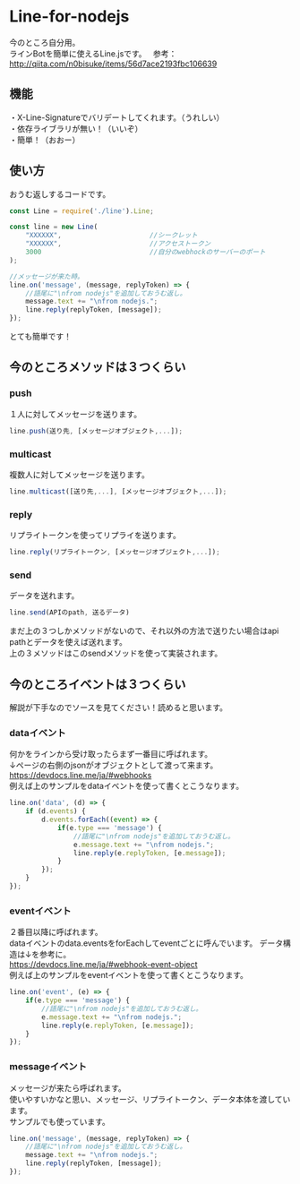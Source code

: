 # Line-for-nodejs
今のところ自分用。  
ラインBotを簡単に使えるLine.jsです。  
参考：<http://qiita.com/n0bisuke/items/56d7ace2193fbc106639>  

## 機能
・X-Line-Signatureでバリデートしてくれます。（うれしい）  
・依存ライブラリが無い！（いいぞ）  
・簡単！（おおー）  

## 使い方
おうむ返しするコードです。

```js
const Line = require('./line').Line;

const line = new Line(
    "XXXXXX",                      //シークレット
    "XXXXXX",                      //アクセストークン
    3000                           //自分のwebhockのサーバーのポート
);

//メッセージが来た時。
line.on('message', (message, replyToken) => {
    //語尾に"\nfrom nodejs"を追加しておうむ返し。
    message.text += "\nfrom nodejs.";
    line.reply(replyToken, [message]);
});
```
とても簡単です！  
## 今のところメソッドは３つくらい

### push
１人に対してメッセージを送ります。  
```js
line.push(送り先, [メッセージオブジェクト,...]);
```
### multicast
複数人に対してメッセージを送ります。  
```js
line.multicast([送り先,...], [メッセージオブジェクト,...]);
```
### reply
リプライトークンを使ってリプライを送ります。  
```js
line.reply(リプライトークン, [メッセージオブジェクト,...]);
```
### send
データを送れます。  
```js
line.send(APIのpath, 送るデータ)
```
まだ上の３つしかメソッドがないので、それ以外の方法で送りたい場合はapi pathとデータを使えば送れます。  
上の３メソッドはこのsendメソッドを使って実装されます。

## 今のところイベントは３つくらい

解説が下手なのでソースを見てください！読めると思います。  

### dataイベント
何かをラインから受け取ったらまず一番目に呼ばれます。  
↓ページの右側のjsonがオブジェクトとして渡って来ます。  
<https://devdocs.line.me/ja/#webhooks>  
例えば上のサンプルをdataイベントを使って書くとこうなります。  
```js
line.on('data', (d) => {
    if (d.events) {
        d.events.forEach((event) => {
            if(e.type === 'message') {
                //語尾に"\nfrom nodejs"を追加しておうむ返し。
                e.message.text += "\nfrom nodejs.";
                line.reply(e.replyToken, [e.message]);
            }
        });
    }
});
```

### eventイベント
２番目以降に呼ばれます。  
dataイベントのdata.eventsをforEachしてeventごとに呼んでいます。 
データ構造は↓を参考に。  
<https://devdocs.line.me/ja/#webhook-event-object>  
例えば上のサンプルをeventイベントを使って書くとこうなります。  
```js
line.on('event', (e) => {
    if(e.type === 'message') {
        //語尾に"\nfrom nodejs"を追加しておうむ返し。
        e.message.text += "\nfrom nodejs.";
        line.reply(e.replyToken, [e.message]);
    }
});
```

### messageイベント

メッセージが来たら呼ばれます。  
使いやすいかなと思い、メッセージ、リプライトークン、データ本体を渡しています。  
サンプルでも使っています。  
```js
line.on('message', (message, replyToken) => {
    //語尾に"\nfrom nodejs"を追加しておうむ返し。
    message.text += "\nfrom nodejs.";
    line.reply(replyToken, [message]);
});
```
